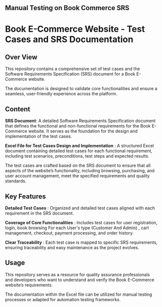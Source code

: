 ## Manual Testing on Book Commerce SRS 

# Book E-Commerce Website - Test Cases and SRS Documentation


## Over View
This repository contains a comprehensive set of test cases and the Software Requirements Specification (SRS)
document for a Book E-Commerce website. 

The documentation is designed to validate core functionalities and ensure a seamless, user-friendly experience across the platform.



## Content

**SRS Document**: 
A detailed Software Requirements Specification document that defines the functional and non-functional requirements for the Book E-Commerce website. It serves as the foundation for the design and implementation of the test cases.

**Excel File for Test Cases Design and Implementation** : 
A structured Excel document containing detailed test cases for each functional requirement, 
including test scenarios, preconditions, test steps and expected results.

The test cases are crafted based on the SRS document to ensure that all aspects of the website’s functionality, 
including browsing, purchasing, and user account management, meet the specified requirements and quality standards.


## Key Features 

**Detailed Test Cases**              : 
Organized and detailed test cases aligned with each requirement in the SRS document.

**Coverage of Core Functionalities** : 
Includes test cases for user registration, login, 
book browsing For each User's type (Customer And Admin)  , cart management, checkout, 
payment processing, and order history.

**Clear Traceability**               : 
Each test case is mapped to specific SRS requirements, ensuring traceability and easy maintenance as the project evolves.


## Usage
This repository serves as a resource for quality assurance professionals and developers who want to understand and verify the Book E-Commerce website’s requirements.

The documentation within the Excel file can be utilized for manual testing processes or adapted for automation testing frameworks.


